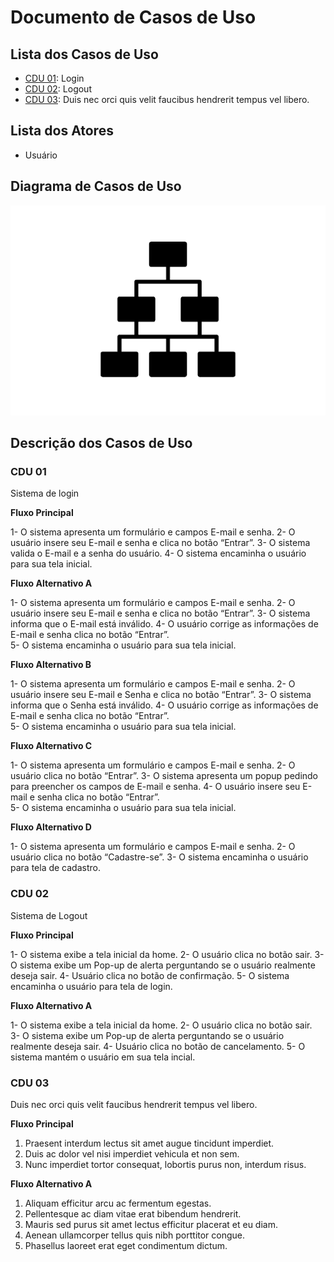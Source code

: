 # Documento de Casos de Uso

## Lista dos Casos de Uso

 - [CDU 01](#CDU-01): Login
 - [CDU 02](#CDU-02): Logout
 - [CDU 03](#CDU-03): Duis nec orci quis velit faucibus hendrerit tempus vel libero.


## Lista dos Atores

 - Usuário 

## Diagrama de Casos de Uso

![Diagrama de Casos de Uso](diagrama-exemplo.png)

## Descrição dos Casos de Uso

### CDU 01

Sistema de login

**Fluxo Principal**

1- O sistema apresenta um formulário e campos E-mail e senha. 
2- O usuário insere seu E-mail e senha e clica no botão “Entrar”. 
3- O sistema valida o E-mail e a senha do usuário. 
4- O sistema encaminha o usuário para sua tela inicial.

**Fluxo Alternativo A**

1- O sistema apresenta um formulário e campos E-mail e senha. 
2- O usuário insere seu E-mail e senha e clica no botão “Entrar”. 
3- O sistema informa que o E-mail está inválido. 
4- O usuário corrige as informações de E-mail e senha clica no botão “Entrar”.  
5- O sistema encaminha o usuário para sua tela inicial. 

**Fluxo Alternativo B**

1- O sistema apresenta um formulário e campos E-mail e senha. 
2- O usuário insere seu E-mail e Senha e clica no botão “Entrar”. 
3- O sistema informa que o Senha está inválido. 
4- O usuário corrige as informações de E-mail e senha clica no botão “Entrar”.  
5- O sistema encaminha o usuário para sua tela inicial.

**Fluxo Alternativo C**

1- O sistema apresenta um formulário e campos E-mail e senha. 
2- O usuário clica no botão “Entrar”. 
3- O sistema apresenta um popup pedindo para preencher os campos de E-mail e senha. 
4- O usuário insere seu E-mail e senha clica no botão “Entrar”.  
5- O sistema encaminha o usuário para sua tela inicial. 

**Fluxo Alternativo D**

1- O sistema apresenta um formulário e campos E-mail e senha. 
2- O usuário clica no botão “Cadastre-se”. 
3- O sistema encaminha o usuário para tela de cadastro.

### CDU 02

Sistema de Logout

**Fluxo Principal**

1- O sistema exibe a tela inicial da home. 
2- O usuário clica no botão sair. 
3- O sistema exibe um Pop-up de alerta perguntando se o usuário realmente deseja sair. 
4- Usuário clica no botão de confirmação. 
5- O sistema encaminha o usuário para tela de login. 

**Fluxo Alternativo A**

1- O sistema exibe a tela inicial da home. 
2- O usuário clica no botão sair.  
3- O sistema exibe um Pop-up de alerta perguntando se o usuário realmente deseja sair. 
4- Usuário clica no botão de cancelamento. 
5- O sistema mantém o usuário em sua tela incial. 

### CDU 03

Duis nec orci quis velit faucibus hendrerit tempus vel libero.

**Fluxo Principal**

1. Praesent interdum lectus sit amet augue tincidunt imperdiet.
2. Duis ac dolor vel nisi imperdiet vehicula et non sem.
3. Nunc imperdiet tortor consequat, lobortis purus non, interdum risus.

**Fluxo Alternativo A**

1. Aliquam efficitur arcu ac fermentum egestas.
2. Pellentesque ac diam vitae erat bibendum hendrerit.
3. Mauris sed purus sit amet lectus efficitur placerat et eu diam.
4. Aenean ullamcorper tellus quis nibh porttitor congue.
5. Phasellus laoreet erat eget condimentum dictum.
